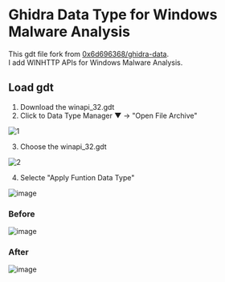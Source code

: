 # Ghidra Data Type for Windows Malware Analysis
This gdt file fork from [0x6d696368/ghidra-data](https://github.com/0x6d696368/ghidra-data/tree/master/typeinfo).  
I add WINHTTP APIs for Windows Malware Analysis.  

## Load gdt
1. Download the winapi_32.gdt
2. Click to Data Type Manager ▼ -> "Open File Archive"

![1](https://user-images.githubusercontent.com/18203311/81836904-0e359800-957f-11ea-8677-ef6c20789ba8.png)

3. Choose the winapi_32.gdt

![2](https://user-images.githubusercontent.com/18203311/81836912-11308880-957f-11ea-87ad-a6d3c9618903.png)

4. Selecte "Apply Funtion Data Type"

![image](https://user-images.githubusercontent.com/18203311/81974548-b2dbd680-9660-11ea-894c-0138cc1d6aa3.png)

### Before
![image](https://user-images.githubusercontent.com/18203311/81974907-31387880-9661-11ea-86b8-572749184ef3.png)

### After
![image](https://user-images.githubusercontent.com/18203311/81974929-3bf30d80-9661-11ea-845f-a6534f0aa3c7.png)
